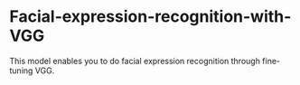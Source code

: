 # Facial-expression-recognition-with-VGG
This model enables you to do facial expression recognition through fine-tuning VGG.
